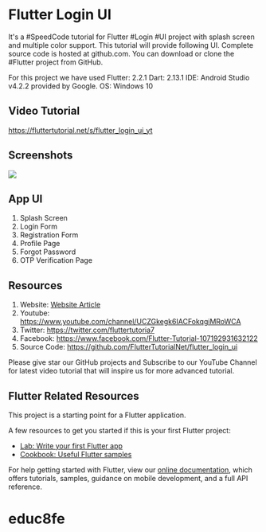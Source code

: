# Flutter Login UI 

It's a #SpeedCode tutorial for Flutter #Login #UI project with splash screen and multiple color support. This tutorial will provide following UI. Complete source code is hosted at github.com.  You can download or clone the #Flutter project from GitHub.  

For this project we have used 
Flutter: 2.2.1
Dart: 2.13.1
IDE: Android Studio v4.2.2 provided by Google. 
OS: Windows 10

## Video Tutorial

https://fluttertutorial.net/s/flutter_login_ui_yt

## Screenshots
<img src="https://github.com/FlutterTutorialNet/flutter_login_ui/raw/main/assets/images/Screenshot/flutter-login-registration-profile-password-verification-ui-design.jpg"> 

## App UI
1. Splash Screen
2. Login Form
3. Registration Form
4. Profile Page
5. Forgot Password
6. OTP Verification Page

  
## Resources
1. Website: [Website Article](https://fluttertutorial.net/flutter/flutter-login-ui-full-tutorial-with-source-code)
2. Youtube: https://www.youtube.com/channel/UCZGkegk6IACFokqgiMRoWCA
3. Twitter: https://twitter.com/fluttertutoria7
4. Facebook: https://www.facebook.com/Flutter-Tutorial-107192931632122
5. Source Code: https://github.com/FlutterTutorialNet/flutter_login_ui

Please give star our GitHub projects and Subscribe to our YouTube Channel for latest video tutorial that will inspire us for more advanced tutorial.


## Flutter Related Resources

This project is a starting point for a Flutter application.

A few resources to get you started if this is your first Flutter project:

- [Lab: Write your first Flutter app](https://flutter.dev/docs/get-started/codelab)
- [Cookbook: Useful Flutter samples](https://flutter.dev/docs/cookbook)

For help getting started with Flutter, view our
[online documentation](https://flutter.dev/docs), which offers tutorials,
samples, guidance on mobile development, and a full API reference.
# educ8fe
